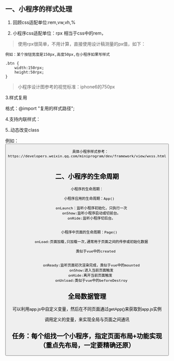 ## 一、小程序的样式处理

  1. 回顾css适配单位:rem,vw,vh,%

  2. 小程序css适配单位：rpx  相当于css中的rem，

>使用rpx很简单，不用计算，直接使用设计稿测量的px值，如下：

    例如：某个按钮宽度是150px,高度50px,在小程序如果写样式

    .btn {
        width:150rpx;
        height:50rpx;
    }


> 小程序设计图参考的视觉标准：iphone6的750px

  3.样式复用

   格式：@import "复用的样式路径";

 4.支持内联样式：

   <view style="color:{{ 变量 }};" />

  5..动态改变class

例如：
   <button class="btn {{ index===currentIndex ? 'active':'' }}" />


```
   具体小程序样式参考：https://developers.weixin.qq.com/miniprogram/dev/framework/view/wxss.html
   
```

## 二、小程序的生命周期

    小程序的生命周期：

      小程序应用的生命周期：App()

        onLaunch：监听小程序初始化，只执行一次
        onShow:监听小程序启动或切前台。
        onHide:监听小程序切后台。


      小程序中页面的生命周期：Page()

        onLoad:页面加载,只加载一次,通常用于页面之间的传参或初始化数据

            类似于vue中的created


        onReady:监听页面初次渲染完成，类似于vue中的mounted
        onShow:进入当前页面触发
        onHide:离开当前页面触发 
        onUnload:类似于vue中的beforeDestroy


##  全局数据管理

  可以利用app.js中自定义变量，然后在不同页面通过getApp()来获取到app.js实例

  调用定义的变量，来实现全局与页面之间通讯



## 任务：每个组找一个小程序，指定页面布局+功能实现（重点先布局，一定要精确还原）

  





